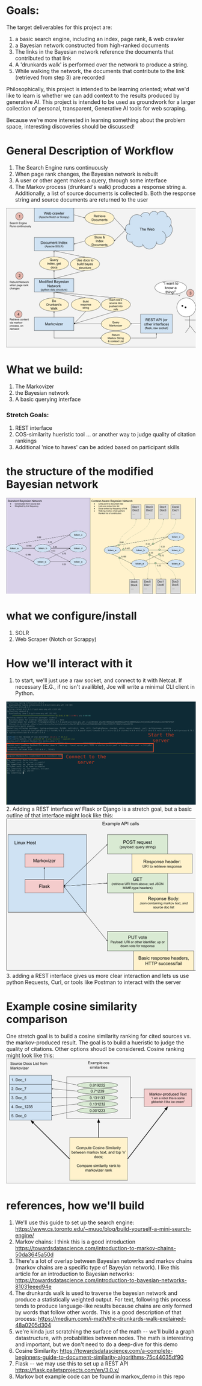 # Goals:
The target deliverables for this project are:
1. a basic search engine, including an index, page rank, & web crawler
2. a Bayesian network constructed from high-ranked documents
3. The links in the Bayesian network reference the documents that contributed to that link
4. A 'drunkards walk' is performed over the network to produce a string.
5. While walking the network, the documents that contribute to the link (retrieved from step 3) are recorded

Philosophically, this project is intended to be learning oriented; what we'd like to learn is whether we can add context to the results produced by generative AI.
This project is intended to be used as groundwork for a larger collection of personal, transparent,  Generative AI tools for web scraping.

Because we're more interested in learning something about the problem space, interesting discoveries should be discussed!

# General Description of Workflow
1. The Search Engine runs continuously
2. When page rank changes, the Bayesian network is rebuilt
3. A user or other agent makes a query, through some interface
4. The Markov process (drunkard's walk) produces a response string
  a. Additionally, a list of source documents is collected
  b. Both the response string and source documents are returned to the user

<img src="./component_storyboard.svg">

# What we build:
1. The Markovizer
2. the Bayesian network
3. A basic querying interface
### Stretch Goals:
1. REST interface
2. COS-similarity hueristic tool ... or another way to judge quality of citation rankings
3. Additional 'nice to haves' can be added based on participant skills

# the structure of the modified Bayesian network
<img src="./baysein_network_with_source_link.svg">

# what we configure/install
1. SOLR
2. Web Scraper (Notch or Scrappy)

# How we'll interact with it
1. to start, we'll just use a raw socket, and connect to it with Netcat. If necessary (E.G., if nc isn't availible), Joe will write a minimal CLI client in Python.
<img src="./minimal_server_interaction.png">
2. Adding a REST interface w/ Flask or Django is a stretch goal, but a basic outline of that interface might look like this: 
<img src="./example_api_calls.svg">
3. adding a REST interface gives us more clear interaction and lets us use python Requests, Curl, or tools like Postman to interact with the server

# Example cosine similarity comparison
One stretch goal is to build a cosine similarity ranking for cited sources vs. the markov-produced result.
The goal is to build a hueristic to judge the quality of citations. Other options shoudl be considered.
Cosine ranking might look like this: 
<img src="./cos_similarity.svg">

# references, how we'll build
1. We'll use this guide to set up the search engine:
https://www.cs.toronto.edu/~muuo/blog/build-yourself-a-mini-search-engine/
2. Markov chains: I think this is a good introduction
https://towardsdatascience.com/introduction-to-markov-chains-50da3645a50d 
3. There's a lot of overlap between Bayesian netowrks and markov chains (markov chains are a specific type of Bayeyian network).
I like this article for an introduction to Bayesian networks:
https://towardsdatascience.com/introduction-to-bayesian-networks-81031eeed94e 
4. The drunkards walk is used to traverse the bayesian network and produce a statistically weighted output. For text, following this process tends to produce language-like results because chains are only formed by words that follow other words.
This is a good description of that process: https://medium.com/i-math/the-drunkards-walk-explained-48a0205d304 
5. we're kinda just scratching the surface of the math -- we'll build a graph datastructure, with probabilities between nodes. The math is interesting and important, but we don't need to do a deep-dive for this demo
6. Cosine Similarity:
https://towardsdatascience.com/a-complete-beginners-guide-to-document-similarity-algorithms-75c44035df90
7. Flask -- we may use this to set up a REST API
https://flask.palletsprojects.com/en/3.0.x/
8. Markov bot example code can be found in markov_demo in this repo

